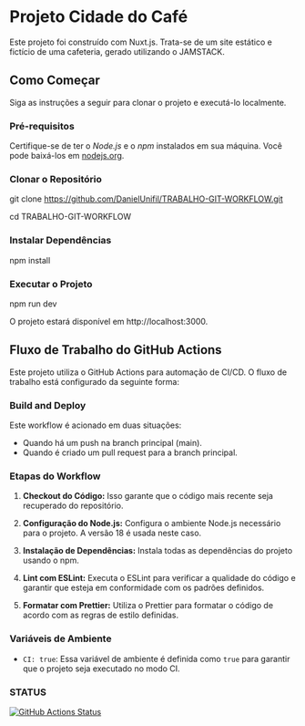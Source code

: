 # Projeto Cidade do Café

Este projeto foi construído com Nuxt.js. Trata-se de um site estático e fictício de uma cafeteria, gerado utilizando o JAMSTACK.

## Como Começar

Siga as instruções a seguir para clonar o projeto e executá-lo localmente.

### Pré-requisitos

Certifique-se de ter o *Node.js* e o *npm* instalados em sua máquina. Você pode baixá-los em [nodejs.org](https://nodejs.org/).

### Clonar o Repositório

git clone https://github.com/DanielUnifil/TRABALHO-GIT-WORKFLOW.git

cd TRABALHO-GIT-WORKFLOW

### Instalar Dependências

npm install

### Executar o Projeto

npm run dev

O projeto estará disponível em http://localhost:3000.

## Fluxo de Trabalho do GitHub Actions

Este projeto utiliza o GitHub Actions para automação de CI/CD. O fluxo de trabalho está configurado da seguinte forma:

### Build and Deploy

Este workflow é acionado em duas situações:
- Quando há um push na branch principal (main).
- Quando é criado um pull request para a branch principal.

### Etapas do Workflow

1. **Checkout do Código:** Isso garante que o código mais recente seja recuperado do repositório.

2. **Configuração do Node.js:** Configura o ambiente Node.js necessário para o projeto. A versão 18 é usada neste caso.

3. **Instalação de Dependências:** Instala todas as dependências do projeto usando o npm.

4. **Lint com ESLint:** Executa o ESLint para verificar a qualidade do código e garantir que esteja em conformidade com os padrões definidos.

5. **Formatar com Prettier:** Utiliza o Prettier para formatar o código de acordo com as regras de estilo definidas.

### Variáveis de Ambiente

- `CI: true`: Essa variável de ambiente é definida como `true` para garantir que o projeto seja executado no modo CI.


### STATUS 

[![GitHub Actions Status](https://github.com/DanielUnifil/TRABALHO-GIT-WORKFLOW/workflows/build.yml/badge.svg)](https://github.com/DanielUnifil/TRABALHO-GIT-WORKFLOW/actions)
